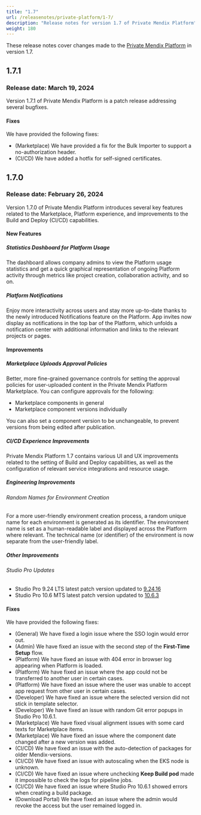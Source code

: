 ```yaml
---
title: "1.7"
url: /releasenotes/private-platform/1-7/
description: "Release notes for version 1.7 of Private Mendix Platform"
weight: 180
---
```


These release notes cover changes made to the [Private Mendix Platform](/private-mendix-platform/) in version 1.7.

## 1.7.1

### Release date: March 19, 2024

Version 1.7.1 of Private Mendix Platform is a patch release addressing several bugfixes.

#### Fixes

We have provided the following fixes:

* (Marketplace) We have provided a fix for the Bulk Importer to support a no-authorization header.
* (CI/CD) We have added a hotfix for self-signed certificates.

## 1.7.0

### Release date: February 26, 2024

Version 1.7.0 of Private Mendix Platform introduces several key features related to the Marketplace, Platform experience, and improvements to the Build and Deploy (CI/CD) capabilities.

#### New Features

##### Statistics Dashboard for Platform Usage

The dashboard allows company admins to view the Platform usage statistics and get a quick graphical representation of ongoing Platform activity through metrics like project creation, collaboration activity, and so on.

##### Platform Notifications

Enjoy more interactivity across users and stay more up-to-date thanks to the newly introduced Notifications feature on the Platform. App invites now display as notifications in the top bar of the Platform, which unfolds a notification center with additional information and links to the relevant projects or pages.

#### Improvements

##### Marketplace Uploads Approval Policies

Better, more fine-grained governance controls for setting the approval policies for user-uploaded content in the Private Mendix Platform Marketplace. You can configure approvals for the following:

* Marketplace components in general
* Marketplace component versions individually

You can also set a component version to be unchangeable, to prevent versions from being edited after publication.

##### CI/CD Experience Improvements

Private Mendix Platform 1.7 contains various UI and UX improvements related to the setting of Build and Deploy capabilities, as well as the configuration of relevant service integrations and resource usage.

##### Engineering Improvements

###### Random Names for Environment Creation

For a more user-friendly environment creation process, a random unique name for each environment is generated as its identifier. The environment name is set as a human-readable label and displayed across the Platform where relevant. The technical name (or identifier) of the environment is now separate from the user-friendly label.

##### Other Improvements

###### Studio Pro Updates

* Studio Pro 9.24 LTS latest patch version updated to [9.24.16](/releasenotes/studio-pro/9.24/#92416)
* Studio Pro 10.6 MTS latest patch version updated to [10.6.3](/releasenotes/studio-pro/10.6/#1063)

#### Fixes

We have provided the following fixes:

* (General) We have fixed a login issue where the SSO login would error out.
* (Admin) We have fixed an issue with the second step of the **First-Time Setup** flow.
* (Platform) We have fixed an issue with 404 error in browser log appearing when Platform is loaded.
* (Platform) We have fixed an issue where the app could not be transferred to another user in certain cases.
* (Platform) We have fixed an issue where the user was unable to accept app request from other user in certain cases.
* (Developer) We have fixed an issue where the selected version did not stick in template selector.
* (Developer) We have fixed an issue with random Git error popups in Studio Pro 10.6.1.
* (Marketplace) We have fixed visual alignment issues with some card texts for Marketplace items.
* (Marketplace) We have fixed an issue where the component date changed after a new version was added.
* (CI/CD) We have fixed an issue with the auto-detection of packages for older Mendix-versions.
* (CI/CD) We have fixed an issue with autoscaling when the EKS node is unknown.
* (CI/CD) We have fixed an issue where unchecking **Keep Build pod** made it impossible to check the logs for pipeline jobs.
* (CI/CD) We have fixed an issue where Studio Pro 10.6.1 showed errors when creating a build package.
* (Download Portal) We have fixed an issue where the admin would revoke the access but the user remained logged in.
